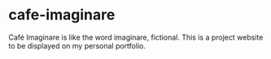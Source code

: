 # cafe-imaginare
Café Imaginare is like the word imaginare, fictional. This is a project website to be displayed on my personal portfolio. 
